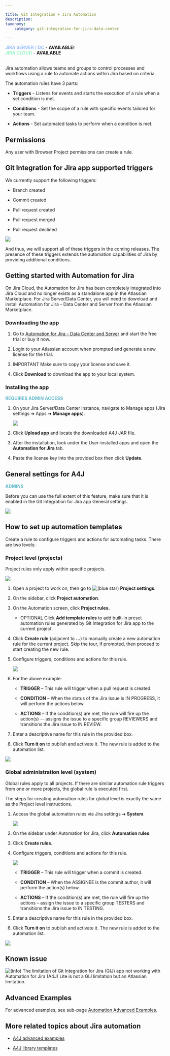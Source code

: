 ```yaml
---

title: Git Integration + Jira Automation
description: 
taxonomy:
    category: git-integration-for-jira-data-center

---
```


<div><b style='color: #9CBFFC'>JIRA SERVER / DC</b> - <b>AVAILABLE!</b></div>
<div><b style='color: #95F4C3' >JIRA CLOUD</b> - <b>AVAILABLE</b></div>

<br>

Jira automation allows teams and groups to control processes and workflows using a rule to automate actions within Jira based on criteria.

The automation rules have 3 parts:

*   **Triggers** - Listens for events and starts the execution of a rule when a set condition is met.

*   **Conditions** - Set the scope of a rule with specific events tailored for your team.

*   **Actions** - Set automated tasks to perform when a condition is met.

## Permissions

Any user with Browser Project permissions can create a rule.

## Git Integration for Jira app supported triggers

We currently support the following triggers:

*   Branch created

*   Commit created

*   Pull request created

*   Pull request merged

*   Pull request declined


![](https://bigbrassband.atlassian.net/wiki/download/attachments/2126905349/gitserver-supported-a4j-triggers.png?api=v2)

And thus, we will support all of these triggers in the coming releases. The presence of these triggers extends the automation capabilities of Jira by providing additional conditions.

## Getting started with Automation for Jira

On Jira Cloud, the Automation for Jira has been completely integrated into Jira Cloud and no longer exists as a standalone app in the Atlassian Marketplace. For Jira Server/Data Center, you will need to download and install Automation for Jira - Data Center and Server from the Atlassian Marketplace.

### Downloading the app

1.  Go to [Automation for Jira - Data Center and Server](https://marketplace.atlassian.com/apps/1215460/automation-for-jira-data-center-and-server?hosting=datacenter&tab=overview) and start the free trial or buy it now.

2.  Login to your Atlassian account when prompted and generate a new license for the trial.

3.  IMPORTANT Make sure to copy your license and save it.

4.  Click **Download** to download the app to your local system.


### Installing the app

<b style='color: #63B9CC'>REQUIRES ADMIN ACCESS</b>

1.  On your Jira Server/Data Center instance, navigate to Manage apps (Jira settings ➜ Apps ➜ **Manage apps**).

    ![](https://bigbrassband.atlassian.net/wiki/download/attachments/2126905349/jira-admin-cfg-manage-apps-upload-app-sel(c).png?api=v2)

2.  Click **Upload app** and locate the downloaded A4J JAR file.

3.  After the installation, look under the User-installed apps and open the **Automation for Jira** tab.

4.  Paste the license key into the provided box then click **Update**.


## General settings for A4J

<b style='color: #63B9CC'>ADMINS</b>

Before you can use the full extent of this feature, make sure that it is enabled in the Git Integration for Jira app General settings.

![](https://bigbrassband.atlassian.net/wiki/download/attachments/2126905349/jira-server-gen-cfg-jira-automation-setting.png?api=v2)

## How to set up automation templates

Create a rule to configure triggers and actions for automating tasks. There are two levels:

### Project level (projects)

Project rules only apply within specific projects.

![](https://bigbrassband.atlassian.net/wiki/download/attachments/2126905349/gitserver-proj-settings-automation-sel-a1.png?api=v2)

1.  Open a project to work on, then go to ![(blue star)](https://bigbrassband.atlassian.net/wiki/s/1390985508/6452/54e101d7235b2d7307c412fdfb4c3bd12f35dd91/_/images/icons/emoticons/72/2699.png) **Project settings**.

2.  On the sidebar, click **Project automation**.

3.  On the Automation screen, click **Project rules.**

    *   OPTIONAL Click **Add template rules** to add built-in preset automation rules generated by Git Integration for Jira app to the current project.

4.  Click **Create rule** (adjacent to **...**) to manually create a new automation rule for the current project. Skip the tour, if prompted, then proceed to start creating the new rule.

5.  Configure triggers, conditions and actions for this rule.

    ![](https://bigbrassband.atlassian.net/wiki/download/attachments/2126905349/gitserver-create-automation-rule-example(c1).png?api=v2)

6.  For the above example:

    *   **TRIGGER** – This rule will trigger when a pull request is created.

    *   **CONDITION** – When the status of the Jira issue is IN PROGRESS, it will perform the actions below.

    *   **ACTIONS** – If the condition(s) are met, the rule will fire up the action(s) -- assigns the issue to a specific group REVIEWERS and transitions the Jira issue to IN REVIEW.

7.  Enter a descriptive name for this rule in the provided box.

8.  Click **Turn it on** to publish and activate it. The new rule is added to the automation list.


![](https://bigbrassband.atlassian.net/wiki/download/attachments/2126905349/gitserver-create-automation-rule-list-sel.png?api=v2)

### Global administration level (system)

Global rules apply to all projects. If there are similar automation rule triggers from one or more projects, the global rule is executed first.

The steps for creating automation rules for global level is exactly the same as the Project level instructions.

1.  Access the global automation rules via Jira settings ➜ **System**.

    ![](https://bigbrassband.atlassian.net/wiki/download/attachments/2126905349/gitserver-system-menu-sidebar-automation(c).png?api=v2)

2.  On the sidebar under Automation for Jira, click **Automation rules**.

3.  Click **Create rules**.

4.  Configure triggers, conditions and actions for this rule.

    ![](https://bigbrassband.atlassian.net/wiki/download/attachments/2126905349/gitserver-global-automation-rule-example-2(c1).png?api=v2)

    *   **TRIGGER** – This rule will trigger when a commit is created.

    *   **CONDITION** – When the ASSIGNEE is the commit author, it will perform the action(s) below.

    *   **ACTIONS** – If the condition(s) are met, the rule will fire up the actions – assign the issue to a specific group TESTERS and transitions the Jira issue to IN TESTING.

5.  Enter a descriptive name for this rule in the provided box.

6.  Click **Turn it on** to publish and activate it. The new rule is added to the automation list.


![](https://bigbrassband.atlassian.net/wiki/download/attachments/2126905349/gitserver-global-automation-rule-list-add.png?api=v2)

## Known issue

![(info)](https://bigbrassband.atlassian.net/wiki/s/1390985508/6452/54e101d7235b2d7307c412fdfb4c3bd12f35dd91/_/images/icons/emoticons/information.png) The limitation of Git Integration for Jira (GIJ) app not working with Automation for Jira (A4J) Lite is not a GIJ limitation but an Atlassian limitation.

## Advanced Examples

For advanced examples, see sub-page [Automation Advanced Examples](https://bigbrassband.atlassian.net/wiki/spaces/GITCLOUD/pages/1714257921).

## More related topics about Jira automation

*   [A4J advanced examples](/git-integration-for-jira-data-center/Git-integration-plus-Jira-automation-advanced-examples-gij-self-managed/)

*   [A4J library templates](/git-integration-for-jira-data-center/Git-Integration-for-Jira-automation-template-library/)

